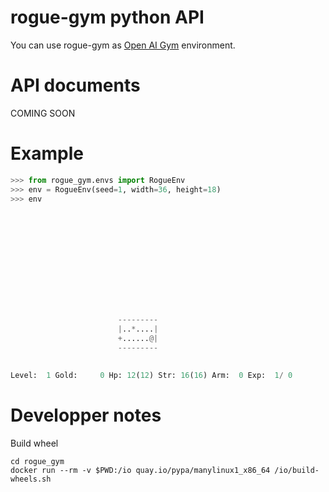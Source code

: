 # rogue-gym python API

You can use rogue-gym as [Open AI Gym](https://github.com/openai/gym) environment.

# API documents
COMING SOON

# Example

```python
>>> from rogue_gym.envs import RogueEnv
>>> env = RogueEnv(seed=1, width=36, height=18)
>>> env
                                    
                                    
                                    
                                    
                                    
                                    
                                    
                                    
                                    
                                    
                                    
                                    
                        ---------   
                        |..*....|   
                        +......@|   
                        ---------   
                                    
                                    
Level:  1 Gold:     0 Hp: 12(12) Str: 16(16) Arm:  0 Exp:  1/ 0
```


# Developper notes
Build wheel 
```
cd rogue_gym
docker run --rm -v $PWD:/io quay.io/pypa/manylinux1_x86_64 /io/build-wheels.sh
```
